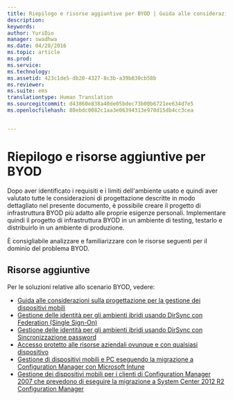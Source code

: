 ```yaml
---
title: Riepilogo e risorse aggiuntive per BYOD | Guida alle considerazioni sulla progettazione per BYOD
description: 
keywords: 
author: YuriDio
manager: swadhwa
ms.date: 04/28/2016
ms.topic: article
ms.prod: 
ms.service: 
ms.technology: 
ms.assetid: 423c1de5-db20-4327-8c3b-a39b830cb58b
ms.reviewer: 
ms.suite: ems
translationtype: Human Translation
ms.sourcegitcommit: d43860e838a40de05bdec73b00b6721ee634d7e5
ms.openlocfilehash: 88ebdc0082c1aa3e06394313e970d15db4cc3cea


---
```


# Riepilogo e risorse aggiuntive per BYOD

Dopo aver identificato i requisiti e i limiti dell'ambiente usato e quindi aver valutato tutte le considerazioni di progettazione descritte in modo dettagliato nel presente documento, è possibile creare il progetto di infrastruttura BYOD più adatto alle proprie esigenze personali. Implementare quindi il progetto di infrastruttura BYOD in un ambiente di testing, testarlo e distribuirlo in un ambiente di produzione.
 
È consigliabile analizzare e familiarizzare con le risorse seguenti per il dominio del problema BYOD.

## Risorse aggiuntive

Per le soluzioni relative allo scenario BYOD, vedere:

- [Guida alle considerazioni sulla progettazione per la gestione dei dispositivi mobili](http://aka.ms/mdmdcg)
- [Gestione delle identità per gli ambienti ibridi usando DirSync con Federation (Single Sign-On)](https://technet.microsoft.com/library/dn550987.aspx)
- [Gestione delle identità per gli ambienti ibridi usando DirSync con Sincronizzazione password](https://technet.microsoft.com/library/dn550986.aspx)
- [Accesso protetto alle risorse aziendali ovunque e con qualsiasi dispositivo](https://technet.microsoft.com/library/dn550982.aspx)
- [Gestione di dispositivi mobili e PC eseguendo la migrazione a Configuration Manager con Microsoft Intune](https://technet.microsoft.com/library/dn582037.aspx)
- [Gestione dei dispositivi mobili per i clienti di Configuration Manager 2007 che prevedono di eseguire la migrazione a System Center 2012 R2 Configuration Manager](https://technet.microsoft.com/library/dn508400.aspx)




<!--HONumber=Jun16_HO4-->


